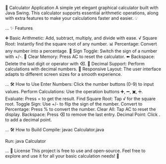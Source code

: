 📱 Calculator Application
A simple yet elegant graphical calculator built with Java Swing. This calculator supports essential arithmetic operations, along with extra features to make your calculations faster and easier. 💡

...
✨ Features

➕ Basic Arithmetic: Add, subtract, multiply, and divide with ease.
√ Square Root: Instantly find the square root of any number.
📊 Percentage: Convert any number into a percentage.
🔄 Sign Toggle: Switch the sign of a number with +/-.
🧹 Clear Memory: Press AC to reset the calculator.
⬅️ Backspace: Delete the last digit or operator with ⌫.
🔢 Decimal Support: Perform calculations with decimal numbers.
📱 Responsive Layout: The user interface adapts to different screen sizes for a smooth experience.

...
🛠️ How to Use
Enter Numbers: Click the number buttons (0-9) to input values.
Perform Calculations: Use the operation buttons ➕, ➖, ✖️, ➗.
Evaluate: Press = to get the result.
Find Square Root: Tap √ for the square root.
Toggle Sign: Use +/- to flip the sign of the number.
Convert to Percentage: Press % to convert the number.
Clear All: Tap AC to reset the display.
Backspace: Press ⌫ to remove the last entry.
Decimal Point: Click . to add a decimal point.

...
🛠️ How to Build
Compile: javac Calculator.java

Run: java Calculator

...
📜 License
This project is free to use and open-source. Feel free to explore and use it for all your basic calculation needs! 🚀







